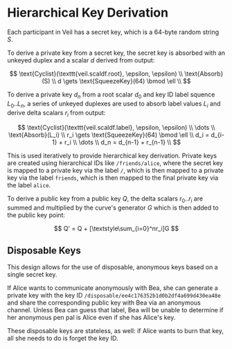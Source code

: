 # Hierarchical Key Derivation

Each participant in Veil has a secret key, which is a 64-byte random string $S$.

To derive a private key from a secret key, the secret key is absorbed with an unkeyed duplex and a scalar $d$ derived
from output:

$$
\text{Cyclist}(\texttt{veil.scaldf.root}, \epsilon, \epsilon) \\
\text{Absorb}(S) \\
d \gets \text{SqueezeKey}(64) \bmod \ell \\
$$

To derive a private key $d_n$ from a root scalar $d_0$ and key ID label squence $L_0..L_n$, a series of unkeyed duplexes
are used to absorb label values $L_i$ and derive delta scalars $r_i$ from output:

$$
\text{Cyclist}(\texttt{veil.scaldf.label}, \epsilon, \epsilon) \\
\dots \\
\text{Absorb}(L_i) \\
r_i \gets \text{SqueezeKey}(64) \bmod \ell \\
d_i = d_{i-1} + r_i \\
\dots \\
d_n = d_{n-1} + r_{n-1} \\
$$

This is used iteratively to provide hierarchical key derivation. Private keys are created using hierarchical IDs
like `/friends/alice`, where the secret key is mapped to a private key via the label `/`, which is then mapped to a
private key via the label `friends`, which is then mapped to the final private key via the label `alice`.

To derive a public key from a public key $Q$, the delta scalars $r_0..r_i$ are summed and multiplied by the curve's
generator $G$ which is then added to the public key point:

$$ Q' = Q + [\textstyle\sum_{i=0}^nr_i]G $$

## Disposable Keys

This design allows for the use of disposable, anonymous keys based on a single secret key.

If Alice wants to communicate anonymously with Bea, she can generate a private key with the key
ID `/disposable/ee4c176352b1d0b2df4a699d430ea48e` and share the corresponding public key with Bea via an anonymous
channel. Unless Bea can guess that label, Bea will be unable to determine if her anonymous pen pal is Alice even if she
has Alice's key.

These disposable keys are stateless, as well: if Alice wants to burn that key, all she needs to do is forget the key ID.